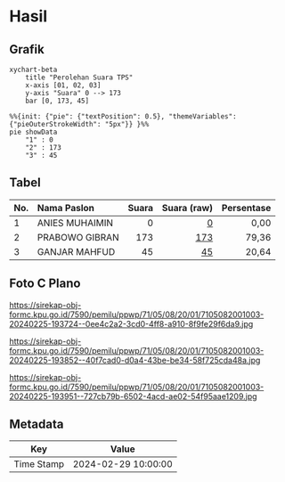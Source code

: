 # Hasil

## Grafik

```mermaid
xychart-beta
    title "Perolehan Suara TPS"
    x-axis [01, 02, 03]
    y-axis "Suara" 0 --> 173
    bar [0, 173, 45]
```

```mermaid
%%{init: {"pie": {"textPosition": 0.5}, "themeVariables": {"pieOuterStrokeWidth": "5px"}} }%%
pie showData
    "1" : 0
    "2" : 173
    "3" : 45
```

## Tabel

| No. | Nama Paslon    | Suara | Suara (raw) | Persentase |
|:--- |:-------------- | -----:| -----------:| ----------:|
| 1   | ANIES MUHAIMIN | 0     | [0][p-1]    | 0,00       |
| 2   | PRABOWO GIBRAN | 173   | [173][p-2]  | 79,36      |
| 3   | GANJAR MAHFUD  | 45    | [45][p-3]   | 20,64      |


[p-1]: https://github.com/gigit-pemilu/pemilu-2024-71-sulawesi-utara/blob/main/pilpres/hitung-suara/sub/71-sulawesi-utara/sub/05-minahasa-selatan/sub/08-sinonsayang/sub/2001-blongko/sub/003-tps/sub/paslon-1.txt
[p-2]: https://github.com/gigit-pemilu/pemilu-2024-71-sulawesi-utara/blob/main/pilpres/hitung-suara/sub/71-sulawesi-utara/sub/05-minahasa-selatan/sub/08-sinonsayang/sub/2001-blongko/sub/003-tps/sub/paslon-2.txt
[p-3]: https://github.com/gigit-pemilu/pemilu-2024-71-sulawesi-utara/blob/main/pilpres/hitung-suara/sub/71-sulawesi-utara/sub/05-minahasa-selatan/sub/08-sinonsayang/sub/2001-blongko/sub/003-tps/sub/paslon-3.txt

## Foto C Plano

https://sirekap-obj-formc.kpu.go.id/7590/pemilu/ppwp/71/05/08/20/01/7105082001003-20240225-193724--0ee4c2a2-3cd0-4ff8-a910-8f9fe29f6da9.jpg

https://sirekap-obj-formc.kpu.go.id/7590/pemilu/ppwp/71/05/08/20/01/7105082001003-20240225-193852--40f7cad0-d0a4-43be-be34-58f725cda48a.jpg

https://sirekap-obj-formc.kpu.go.id/7590/pemilu/ppwp/71/05/08/20/01/7105082001003-20240225-193951--727cb79b-6502-4acd-ae02-54f95aae1209.jpg


## Metadata

| Key        | Value               |
| ---------- | ------------------- |
| Time Stamp | 2024-02-29 10:00:00 |




